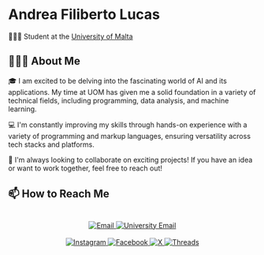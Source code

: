 # Andrea Filiberto Lucas
👨🏻‍🎓 Student at the [University of Malta](https://www.um.edu.mt/)

## 🧑🏻‍💻 About Me

🎓 I am excited to be delving into the fascinating world of AI and its applications. My time at UOM has given me a solid foundation in a variety of technical fields, including programming, data analysis, and machine learning.

💻 I'm constantly improving my skills through hands-on experience with a variety of programming and markup languages, ensuring versatility across tech stacks and platforms.

🤝 I'm always looking to collaborate on exciting projects! If you have an idea or want to work together, feel free to reach out!

## 📫 How to Reach Me

<div align="center">
    <br>
    <a href="mailto:andrealucasmalta@gmail.com">
        <img src="https://img.shields.io/badge/Email-andrealucasmalta@gmail.com-red?style=for-the-badge&logo=gmail&logoColor=white" alt="Email">
    </a>
    <a href="mailto:andrea.f.lucas.22@um.edu.mt">
        <img src="https://img.shields.io/badge/University%20Email-andrea.f.lucas.22@um.edu.mt-red?style=for-the-badge&logo=gmail&logoColor=white" alt="University Email">
    </a>
    <br>
    <br>
    <a href="https://www.instagram.com/aflucas26/">
        <img src="https://img.shields.io/badge/Instagram-purple?style=for-the-badge&logo=instagram&logoColor=white" alt="Instagram">
    </a>
    <a href="https://www.facebook.com/andrea.lucas.35175">
        <img src="https://img.shields.io/badge/Facebook-blue?style=for-the-badge&logo=facebook&logoColor=white" alt="Facebook">
    </a>
  <a href="https://x.com/AFLucas26">
        <img src="https://img.shields.io/badge/X-black?style=for-the-badge&logo=x&logoColor=white" alt="X">
    </a>
    <a href="https://www.threads.net/@aflucas26">
        <img src="https://img.shields.io/badge/Threads-orange?style=for-the-badge&logo=threads&logoColor=white" alt="Threads">
    </a>
</div>
